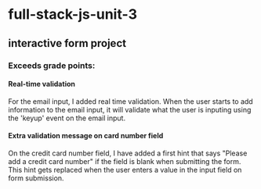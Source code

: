 # full-stack-js-unit-3
## interactive form project

### Exceeds grade points:

#### Real-time validation
For the email input, I added real time validation. When the user starts to add information to the email input, it will validate what the user is inputing using the 'keyup' event on the email input.

#### Extra validation message on card number field
On the credit card number field, I have added a first hint that says "Please add a credit card number" if the field is blank when submitting the form. This hint gets replaced when the user enters a value in the input field on form submission.



